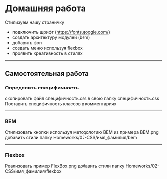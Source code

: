 # Домашняя работа  

Стилизуем нашу страничку  
- подключить шрифт (https://fonts.google.com/)
- создать архитектуру модулей (bem)
- добавить фон
- создать меню используя flexbox
- проявить креативность в стилях

---

## Самостоятельная работа 
### Определить специфичность  

скопировать файл специфичность.css в свою папку специфичность.css  
Поставить специфичность классов в комментариях  

---
### BEM  

Стилизовать кнопки используя методологию BEM из примера BEM.png   
добавить стили папку Homeworks/02-CSS/имя_фамилия/bem  

---
### Flexbox  

Реализовать пример FlexBox.png
добавить стили папку Homeworks/02-CSS/имя_фамилия/flexbox